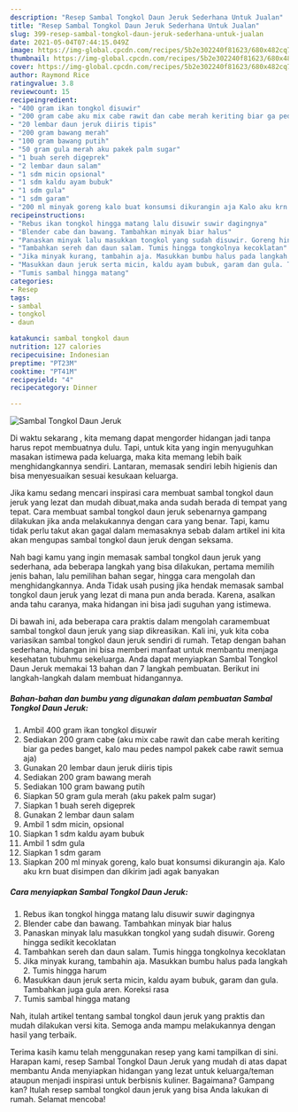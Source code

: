 ```yaml
---
description: "Resep Sambal Tongkol Daun Jeruk Sederhana Untuk Jualan"
title: "Resep Sambal Tongkol Daun Jeruk Sederhana Untuk Jualan"
slug: 399-resep-sambal-tongkol-daun-jeruk-sederhana-untuk-jualan
date: 2021-05-04T07:44:15.049Z
image: https://img-global.cpcdn.com/recipes/5b2e302240f81623/680x482cq70/sambal-tongkol-daun-jeruk-foto-resep-utama.jpg
thumbnail: https://img-global.cpcdn.com/recipes/5b2e302240f81623/680x482cq70/sambal-tongkol-daun-jeruk-foto-resep-utama.jpg
cover: https://img-global.cpcdn.com/recipes/5b2e302240f81623/680x482cq70/sambal-tongkol-daun-jeruk-foto-resep-utama.jpg
author: Raymond Rice
ratingvalue: 3.8
reviewcount: 15
recipeingredient:
- "400 gram ikan tongkol disuwir"
- "200 gram cabe aku mix cabe rawit dan cabe merah keriting biar ga pedes banget kalo mau pedes nampol pakek cabe rawit semua aja"
- "20 lembar daun jeruk diiris tipis"
- "200 gram bawang merah"
- "100 gram bawang putih"
- "50 gram gula merah aku pakek palm sugar"
- "1 buah sereh digeprek"
- "2 lembar daun salam"
- "1 sdm micin opsional"
- "1 sdm kaldu ayam bubuk"
- "1 sdm gula"
- "1 sdm garam"
- "200 ml minyak goreng kalo buat konsumsi dikurangin aja Kalo aku krn buat disimpen dan dikirim jadi agak banyakan"
recipeinstructions:
- "Rebus ikan tongkol hingga matang lalu disuwir suwir dagingnya"
- "Blender cabe dan bawang. Tambahkan minyak biar halus"
- "Panaskan minyak lalu masukkan tongkol yang sudah disuwir. Goreng hingga sedikit kecoklatan"
- "Tambahkan sereh dan daun salam. Tumis hingga tongkolnya kecoklatan"
- "Jika minyak kurang, tambahin aja. Masukkan bumbu halus pada langkah 2. Tumis hingga harum"
- "Masukkan daun jeruk serta micin, kaldu ayam bubuk, garam dan gula. Tambahkan juga gula aren. Koreksi rasa"
- "Tumis sambal hingga matang"
categories:
- Resep
tags:
- sambal
- tongkol
- daun

katakunci: sambal tongkol daun 
nutrition: 127 calories
recipecuisine: Indonesian
preptime: "PT23M"
cooktime: "PT41M"
recipeyield: "4"
recipecategory: Dinner

---
```



![Sambal Tongkol Daun Jeruk](https://img-global.cpcdn.com/recipes/5b2e302240f81623/680x482cq70/sambal-tongkol-daun-jeruk-foto-resep-utama.jpg)

Di waktu  sekarang , kita memang dapat mengorder hidangan jadi tanpa harus repot membuatnya dulu. Tapi, untuk kita yang ingin menyuguhkan masakan istimewa pada keluarga, maka kita memang lebih baik menghidangkannya sendiri. Lantaran, memasak sendiri lebih higienis dan bisa menyesuaikan sesuai kesukaan keluarga.

Jika kamu sedang mencari inspirasi cara membuat sambal tongkol daun jeruk yang lezat dan mudah dibuat,maka anda sudah berada di tempat yang tepat. Cara membuat sambal tongkol daun jeruk  sebenarnya gampang dilakukan jika anda melakukannya dengan cara yang benar. Tapi, kamu tidak perlu takut akan gagal dalam memasaknya 
sebab dalam artikel ini kita akan mengupas sambal tongkol daun jeruk dengan seksama.  



Nah bagi kamu yang ingin memasak sambal tongkol daun jeruk yang sederhana, ada beberapa langkah yang bisa dilakukan, pertama memilih jenis bahan, lalu pemilihan bahan segar, hingga cara mengolah dan menghidangkannya. Anda Tidak usah pusing jika hendak memasak sambal tongkol daun jeruk yang lezat di mana pun anda berada. Karena, asalkan anda  tahu caranya, maka hidangan ini bisa jadi suguhan yang istimewa.

Di bawah ini, ada beberapa cara praktis  dalam mengolah caramembuat sambal tongkol daun jeruk yang siap dikreasikan. Kali ini, yuk kita coba variasikan sambal tongkol daun jeruk sendiri di rumah. Tetap dengan bahan sederhana, hidangan ini bisa memberi manfaat untuk membantu menjaga kesehatan tubuhmu sekeluarga. Anda dapat menyiapkan Sambal Tongkol Daun Jeruk memakai 13 bahan dan 7 langkah pembuatan. Berikut ini langkah-langkah dalam membuat hidangannya.

<!--inarticleads1-->

##### Bahan-bahan dan bumbu yang digunakan dalam pembuatan Sambal Tongkol Daun Jeruk:

1. Ambil 400 gram ikan tongkol disuwir
1. Sediakan 200 gram cabe (aku mix cabe rawit dan cabe merah keriting biar ga pedes banget, kalo mau pedes nampol pakek cabe rawit semua aja)
1. Gunakan 20 lembar daun jeruk diiris tipis
1. Sediakan 200 gram bawang merah
1. Sediakan 100 gram bawang putih
1. Siapkan 50 gram gula merah (aku pakek palm sugar)
1. Siapkan 1 buah sereh digeprek
1. Gunakan 2 lembar daun salam
1. Ambil 1 sdm micin, opsional
1. Siapkan 1 sdm kaldu ayam bubuk
1. Ambil 1 sdm gula
1. Siapkan 1 sdm garam
1. Siapkan 200 ml minyak goreng, kalo buat konsumsi dikurangin aja. Kalo aku krn buat disimpen dan dikirim jadi agak banyakan




<!--inarticleads2-->

##### Cara menyiapkan Sambal Tongkol Daun Jeruk:

1. Rebus ikan tongkol hingga matang lalu disuwir suwir dagingnya
1. Blender cabe dan bawang. Tambahkan minyak biar halus
1. Panaskan minyak lalu masukkan tongkol yang sudah disuwir. Goreng hingga sedikit kecoklatan
1. Tambahkan sereh dan daun salam. Tumis hingga tongkolnya kecoklatan
1. Jika minyak kurang, tambahin aja. Masukkan bumbu halus pada langkah 2. Tumis hingga harum
1. Masukkan daun jeruk serta micin, kaldu ayam bubuk, garam dan gula. Tambahkan juga gula aren. Koreksi rasa
1. Tumis sambal hingga matang




Nah, itulah artikel tentang  sambal tongkol daun jeruk  yang praktis dan mudah dilakukan versi kita. Semoga anda mampu melakukannya dengan hasil yang terbaik. 

Terima kasih kamu telah menggunakan resep yang kami tampilkan di sini. Harapan kami, resep  Sambal Tongkol Daun Jeruk yang mudah di atas dapat membantu Anda menyiapkan hidangan yang lezat untuk keluarga/teman ataupun menjadi inspirasi untuk berbisnis kuliner. Bagaimana? Gampang kan? Itulah resep sambal tongkol daun jeruk yang bisa Anda lakukan di rumah. Selamat mencoba!


